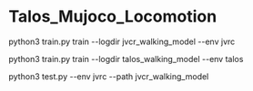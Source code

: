 # Talos_Mujoco_Locomotion

python3 train.py train --logdir jvcr_walking_model --env jvrc

python3 train.py train --logdir talos_walking_model --env talos

python3 test.py --env jvrc --path jvcr_walking_model